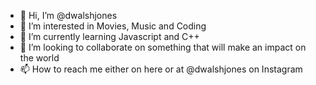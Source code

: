 - 👋 Hi, I’m @dwalshjones
- 👀 I’m interested in Movies, Music and Coding 
- 🌱 I’m currently learning Javascript and C++
- 💞️ I’m looking to collaborate on something that will make an impact on the world
- 📫 How to reach me either on here or at @dwalshjones on Instagram

<!---
dwalshjones/dwalshjones is a ✨ special ✨ repository because its `README.md` (this file) appears on your GitHub profile.
You can click the Preview link to take a look at your changes.
--->
